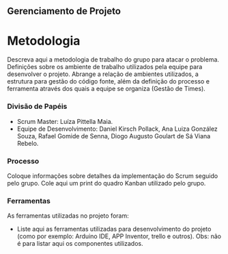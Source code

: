 ## Gerenciamento de Projeto


# Metodologia

Descreva aqui a metodologia de trabalho do grupo para atacar o problema. Definições sobre os ambiente de trabalho utilizados pela  equipe para desenvolver o projeto. Abrange a relação de ambientes utilizados, a estrutura para gestão do código fonte, além da definição do processo e ferramenta através dos quais a equipe se organiza (Gestão de Times).

### Divisão de Papéis

- Scrum Master: Luíza Pittella Maia.
- Equipe de Desenvolvimento: Daniel Kirsch Pollack, Ana Luiza González Souza, Rafael Gomide de Senna, Diogo Augusto Goulart de Sá Viana Rebelo.

### Processo

Coloque  informações sobre detalhes da implementação do Scrum seguido pelo grupo. Cole aqui um print do quadro Kanban utilizado pelo grupo.
 

### Ferramentas

As ferramentas utilizadas no projeto foram:

- Liste aqui as ferramentas utilizadas para desenvolvimento do projeto (como por exemplo: Arduino IDE, APP Inventor, trello e outros). Obs: não é para listar aqui os componentes utilizados.
